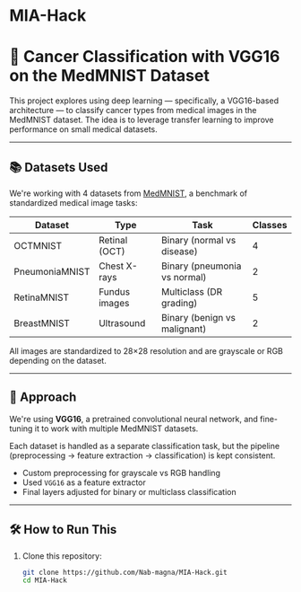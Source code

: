# MIA-Hack

# 🧬 Cancer Classification with VGG16 on the MedMNIST Dataset

This project explores using deep learning — specifically, a VGG16-based architecture — to classify cancer types from medical images in the MedMNIST dataset. The idea is to leverage transfer learning to improve performance on small medical datasets.

---

## 📚 Datasets Used

We're working with 4 datasets from [MedMNIST](https://medmnist.com/), a benchmark of standardized medical image tasks:

| Dataset         | Type             | Task                        | Classes |
|----------------|------------------|-----------------------------|---------|
| OCTMNIST        | Retinal (OCT)     | Binary (normal vs disease)  | 4       |
| PneumoniaMNIST  | Chest X-rays      | Binary (pneumonia vs normal)| 2       |
| RetinaMNIST     | Fundus images     | Multiclass (DR grading)     | 5       |
| BreastMNIST     | Ultrasound        | Binary (benign vs malignant)| 2       |

All images are standardized to 28×28 resolution and are grayscale or RGB depending on the dataset.

---

## 🔧 Approach

We're using **VGG16**, a pretrained convolutional neural network, and fine-tuning it to work with multiple MedMNIST datasets.

Each dataset is handled as a separate classification task, but the pipeline (preprocessing → feature extraction → classification) is kept consistent.

- Custom preprocessing for grayscale vs RGB handling
- Used `VGG16` as a feature extractor
- Final layers adjusted for binary or multiclass classification

---

## 🛠 How to Run This

1. Clone this repository:
   ```bash
   git clone https://github.com/Nab-magna/MIA-Hack.git
   cd MIA-Hack
